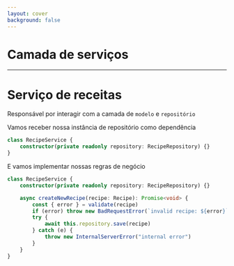 ```yaml
---
layout: cover
background: false
---
```


# Camada de serviços

---

# Serviço de receitas
Responsável por interagir com a camada de `modelo` e `repositório`

<div v-click-hide>

Vamos receber nossa instância de repositório como dependência

```ts
class RecipeService {
    constructor(private readonly repository: RecipeRepository) {}
}
```

</div>

<div v-after>
E vamos implementar nossas regras de negócio

```ts {4-14}
class RecipeService {
    constructor(private readonly repository: RecipeRepository) {}

    async createNewRecipe(recipe: Recipe): Promise<void> {
        const { error } = validate(recipe)
        if (error) throw new BadRequestError(`invalid recipe: ${error}`)
        try {
            await this.repository.save(recipe)
        } catch (e) {
            throw new InternalServerError("internal error")
        }
    }
}
```

</div>